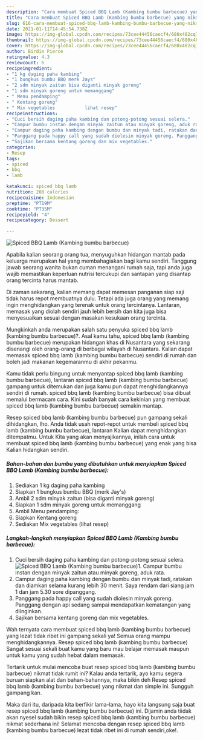 ```yaml
---
description: "Cara membuat Spiced BBQ Lamb (Kambing bumbu barbecue) yang nikmat Untuk Jualan"
title: "Cara membuat Spiced BBQ Lamb (Kambing bumbu barbecue) yang nikmat Untuk Jualan"
slug: 616-cara-membuat-spiced-bbq-lamb-kambing-bumbu-barbecue-yang-nikmat-untuk-jualan
date: 2021-01-11T14:45:54.738Z
image: https://img-global.cpcdn.com/recipes/73cee44456caecf4/680x482cq70/spiced-bbq-lamb-kambing-bumbu-barbecue-foto-resep-utama.jpg
thumbnail: https://img-global.cpcdn.com/recipes/73cee44456caecf4/680x482cq70/spiced-bbq-lamb-kambing-bumbu-barbecue-foto-resep-utama.jpg
cover: https://img-global.cpcdn.com/recipes/73cee44456caecf4/680x482cq70/spiced-bbq-lamb-kambing-bumbu-barbecue-foto-resep-utama.jpg
author: Birdie Pierce
ratingvalue: 4.3
reviewcount: 6
recipeingredient:
- "1 kg daging paha kambing"
- "1 bungkus bumbu BBQ merk Jays"
- "2 sdm minyak zaitun bisa diganti minyak goreng"
- "1 sdm minyak goreng untuk memanggang"
- " Menu pendamping"
- " Kentang goreng"
- " Mix vegetables           lihat resep"
recipeinstructions:
- "Cuci bersih daging paha kambing dan potong-potong sesuai selera."
- "Campur bumbu instan dengan minyak zaitun atau minyak goreng, aduk rata."
- "Campur daging paha kambing dengan bumbu dan minyak tadi, ratakan dan diamkan selama kurang lebih 30 menit. Saya rendam dari siang jam 1 dan jam 5.30 sore dipanggang."
- "Panggang pada happy call yang sudah diolesin minyak goreng. Panggang dengan api sedang sampai mendapatkan kematangan yang diinginkan."
- "Sajikan bersama kentang goreng dan mix vegetables."
categories:
- Resep
tags:
- spiced
- bbq
- lamb

katakunci: spiced bbq lamb 
nutrition: 208 calories
recipecuisine: Indonesian
preptime: "PT19M"
cooktime: "PT35M"
recipeyield: "4"
recipecategory: Dessert

---
```



![Spiced BBQ Lamb (Kambing bumbu barbecue)](https://img-global.cpcdn.com/recipes/73cee44456caecf4/680x482cq70/spiced-bbq-lamb-kambing-bumbu-barbecue-foto-resep-utama.jpg)

Apabila kalian seorang orang tua, menyuguhkan hidangan mantab pada keluarga merupakan hal yang membahagiakan bagi kamu sendiri. Tanggung jawab seorang  wanita bukan cuman menangani rumah saja, tapi anda juga wajib memastikan keperluan nutrisi tercukupi dan santapan yang disantap orang tercinta harus mantab.

Di zaman  sekarang, kalian memang dapat memesan panganan siap saji tidak harus repot membuatnya dulu. Tetapi ada juga orang yang memang ingin menghidangkan yang terenak untuk orang tercintanya. Lantaran, memasak yang diolah sendiri jauh lebih bersih dan kita juga bisa menyesuaikan sesuai dengan masakan kesukaan orang tercinta. 



Mungkinkah anda merupakan salah satu penyuka spiced bbq lamb (kambing bumbu barbecue)?. Asal kamu tahu, spiced bbq lamb (kambing bumbu barbecue) merupakan hidangan khas di Nusantara yang sekarang disenangi oleh orang-orang di berbagai wilayah di Nusantara. Kalian dapat memasak spiced bbq lamb (kambing bumbu barbecue) sendiri di rumah dan boleh jadi makanan kegemaranmu di akhir pekanmu.

Kamu tidak perlu bingung untuk menyantap spiced bbq lamb (kambing bumbu barbecue), lantaran spiced bbq lamb (kambing bumbu barbecue) gampang untuk ditemukan dan juga kamu pun dapat menghidangkannya sendiri di rumah. spiced bbq lamb (kambing bumbu barbecue) bisa dibuat memalui bermacam cara. Kini sudah banyak cara kekinian yang membuat spiced bbq lamb (kambing bumbu barbecue) semakin mantap.

Resep spiced bbq lamb (kambing bumbu barbecue) pun gampang sekali dihidangkan, lho. Anda tidak usah repot-repot untuk membeli spiced bbq lamb (kambing bumbu barbecue), lantaran Kalian dapat menghidangkan ditempatmu. Untuk Kita yang akan menyajikannya, inilah cara untuk membuat spiced bbq lamb (kambing bumbu barbecue) yang enak yang bisa Kalian hidangkan sendiri.

<!--inarticleads1-->

##### Bahan-bahan dan bumbu yang dibutuhkan untuk menyiapkan Spiced BBQ Lamb (Kambing bumbu barbecue):

1. Sediakan 1 kg daging paha kambing
1. Siapkan 1 bungkus bumbu BBQ (merk Jay&#39;s)
1. Ambil 2 sdm minyak zaitun (bisa diganti minyak goreng)
1. Siapkan 1 sdm minyak goreng untuk memanggang
1. Ambil  Menu pendamping:
1. Siapkan  Kentang goreng
1. Sediakan  Mix vegetables           (lihat resep)




<!--inarticleads2-->

##### Langkah-langkah menyiapkan Spiced BBQ Lamb (Kambing bumbu barbecue):

1. Cuci bersih daging paha kambing dan potong-potong sesuai selera.
<img src="https://img-global.cpcdn.com/steps/1c92e9fddcd0c08a/160x128cq70/spiced-bbq-lamb-kambing-bumbu-barbecue-langkah-memasak-1-foto.jpg" alt="Spiced BBQ Lamb (Kambing bumbu barbecue)">1. Campur bumbu instan dengan minyak zaitun atau minyak goreng, aduk rata.
1. Campur daging paha kambing dengan bumbu dan minyak tadi, ratakan dan diamkan selama kurang lebih 30 menit. Saya rendam dari siang jam 1 dan jam 5.30 sore dipanggang.
1. Panggang pada happy call yang sudah diolesin minyak goreng. Panggang dengan api sedang sampai mendapatkan kematangan yang diinginkan.
1. Sajikan bersama kentang goreng dan mix vegetables.




Wah ternyata cara membuat spiced bbq lamb (kambing bumbu barbecue) yang lezat tidak ribet ini gampang sekali ya! Semua orang mampu menghidangkannya. Resep spiced bbq lamb (kambing bumbu barbecue) Sangat sesuai sekali buat kamu yang baru mau belajar memasak maupun untuk kamu yang sudah hebat dalam memasak.

Tertarik untuk mulai mencoba buat resep spiced bbq lamb (kambing bumbu barbecue) nikmat tidak rumit ini? Kalau anda tertarik, ayo kamu segera buruan siapkan alat dan bahan-bahannya, maka bikin deh Resep spiced bbq lamb (kambing bumbu barbecue) yang nikmat dan simple ini. Sungguh gampang kan. 

Maka dari itu, daripada kita berfikir lama-lama, hayo kita langsung saja buat resep spiced bbq lamb (kambing bumbu barbecue) ini. Dijamin anda tiidak akan nyesel sudah bikin resep spiced bbq lamb (kambing bumbu barbecue) nikmat sederhana ini! Selamat mencoba dengan resep spiced bbq lamb (kambing bumbu barbecue) lezat tidak ribet ini di rumah sendiri,oke!.

